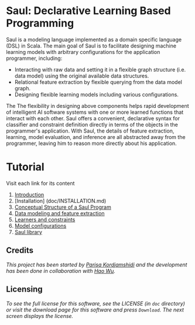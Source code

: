 # Saul: Declarative Learning  Based Programming

Saul is a modeling language implemented as a domain specific language (DSL) in Scala.
The main goal of Saul is to facilitate designing machine learning models with arbitrary configurations for the application programmer, including:

* Interacting with raw data and setting it in a flexible graph structure (i.e. data model) using the original available data structures.
* Relational feature extraction by flexible querying from the data model graph.
* Designing flexible learning models including various configurations.

The The flexibility in designing above components helps rapid development of intelligent AI software systems with one or more learned functions that interact with each other.
Saul offers a convenient, declarative syntax for classifier and constraint definition directly in terms of the objects in the programmer's application.
With Saul, the details of feature extraction, learning, model evaluation, and inference are all abstracted away from the programmer, leaving him to reason more directly about his application.

# Tutorial
Visit each link for its content

 1. [Introduction](doc/INTRO.md)
 2. [Installation] (doc/INSTALLATION.md)
 3. [Conceptual Structure of a Saul Program](doc/CONCEPTUALSTRUCTURE.md)
 2. [Data modeling and feature extraction](doc/DATAMODELING.md)
 3. [Learners and constraints](doc/SAULLANGUAGE.md)
 4. [Model configurations](doc/Models.md)
 5. [Saul library](doc/LBJLIBRARY.md)


## Credits 
_This project has been started by [Parisa Kordjamshidi](kordjam@illinois.edu) and the development has been done in collaboration with [Hao Wu](haowu4@illinois.edu)._


## Licensing
_To see the full license for this software, see the LICENSE (in `doc` directory) or visit the download page 
for this software and press `Download`. The next screen displays the license._
